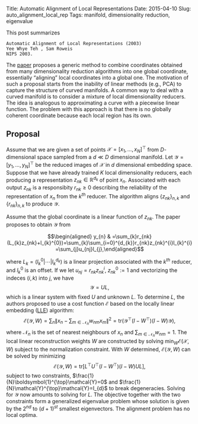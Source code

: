 Title: Automatic Alignment of Local Representations
Date: 2015-04-10
Slug: auto_alignment_local_rep
Tags: manifold, dimensionality reduction, eigenvalue


This post summarizes 

    Automatic Alignment of Local Representations (2003)
    Yee Whye Teh , Sam Roweis
    NIPS 2003. 

The [paper](http://www.stats.ox.ac.uk/~teh/research/llc/nips2002.pdf) proposes
a generic method to combine coordinates obtained from many dimensionality
reduction algorithms into one global coordinate, essentially “aligning” local
coordinates into a global one. The motivation of such a proposal starts from
the inability of linear methods (e.g., PCA) to capture the structure of curved
manifolds. A common way to deal with a curved manifold is to consider a mixture
of local dimensionality reducers. The idea is analogous to approximating a
curve with a piecewise linear function. The problem with this approach is that
there is no globally coherent coordinate because each local region has its own.

Proposal
--------

Assume that we are given a set of points
$\mathcal{X}=\left[x_{1},\ldots,x_{N}\right]^{\top}$ from
$D$-dimensional space sampled from a $d\ll D$ dimensional manifold. Let
$\mathcal{Y}=\left[y_{1},\ldots,y_{N}\right]^{\top}$ be the reduced
images of $\mathcal{X}$ in $d$ dimensional embedding space. Suppose that
we have already trained $K$ local dimensionality reducers, each
producing a representation $z_{nk}\in\mathbb{R}^{d_{k}}$ of point
$x_{n}$. Associated with each output $z_{nk}$ is a responsibity
$r_{nk}\geq0$ describing the reliability of the representation of
$x_{n}$ from the $k^{th}$ reducer. The algorithm aligns
$\{z_{nk}\}_{n,k}$ and $\{r_{nk}\}_{n,k}$ to produce $\mathcal{Y}$.

Assume that the global coordinate is a linear function of $z_{nk}$. The
paper proposes to obtain $\mathcal{Y}$ from

$$\begin{aligned}
y_{n} & =\sum_{k}r_{nk}(L_{k}z_{nk}+l_{k}^{0})=\sum_{k}\sum_{i=0}^{d_{k}}r_{nk}z_{nk}^{i}l_{k}^{i}=\sum_{j}u_{nj}l_{j},\end{aligned}$$

where $L_{k}=\left(l_{k}^{0}|\cdots|l_{k}^{d_{k}}\right)$ is a linear
projection associated with the $k^{th}$ reducer, and $l_{k}^{0}$ is an
offset. If we let $u_{nj}=r_{nk}z_{nk}^{i}$, $z_{nk}^{0}:=1$ and
vectorizing the indeces $(i,k)$ into $j$, we have $$\mathcal{Y}=UL,$$
which is a linear system with fixed $U$ and unknown $L$. To determine
$L$, the authors proposed to use a cost function $\mathcal{E}$ based on
the locally linear embedding
([LLE](https://www.cs.nyu.edu/~roweis/lle/)) algorithm:
$$\mathcal{E}(\mathcal{Y},W)=\sum_{n}\|x_{n}-\sum_{m\in\mathcal{N}_{n}}w_{nm}x_{m}\|^{2}=\mathrm{tr}(\mathcal{Y}^{\top}(I-W^{\top})(I-W)\mathcal{Y}),$$
where $\mathcal{N}_{n}$ is the set of nearest neighbours of $x_{n}$ and
$\sum_{m\in\mathcal{N}_{n}}w_{nm}=1$. The local linear reconstruction
weights $W$ are constructed by solving
$\min_{W}\mathcal{E}(\mathcal{X},W)$ subject to the normalization
constraint. With $W$ determined, $\mathcal{E}(\mathcal{Y},W)$ can be
solved by minimizing
$$\mathcal{E}(\mathcal{Y},W)=\mathrm{tr}\left[L^{\top}U^{\top}(I-W^{\top})(I-W)UL\right],$$
subject to two constraints,
$\frac{1}{N}\boldsymbol{1}^{\top}\mathcal{Y}=0$ and
$\frac{1}{N}\mathcal{Y}^{\top}\mathcal{Y}=I_{d}$ to break degeneracies.
Solving for $\mathcal{Y}$ now amounts to solving for $L$. The objective
together with the two constraints form a generalized eigenvalue problem
whose solution is given by the $2^{nd}$ to $(d+1)^{st}$ smallest
eigenvectors. The alignment problem has no local optima.

